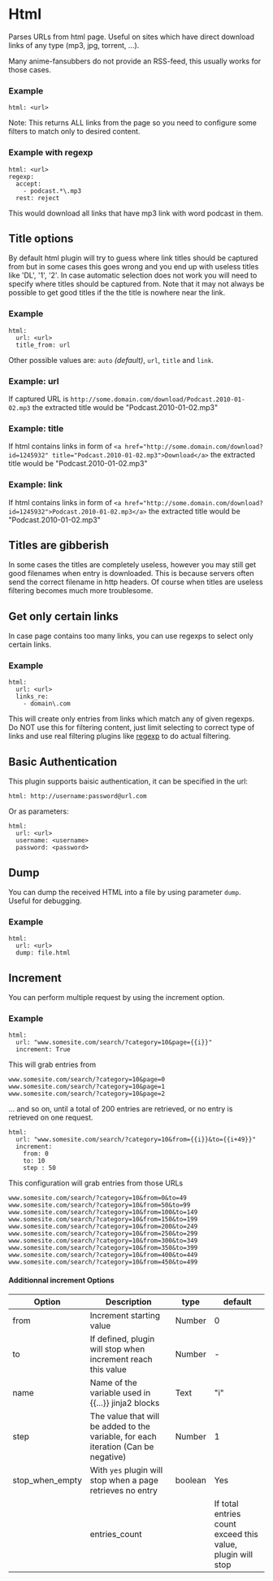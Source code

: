 # Html
Parses URLs from html page. Useful on sites which have direct download links of any type (mp3, jpg, torrent, ...).

Many anime-fansubbers do not provide an RSS-feed, this usually works for those cases.

### Example
```
html: <url>
```

Note: This returns ALL links from the page so you need to configure some filters to match only to desired content.

### Example with regexp
```
html: <url>
regexp:
  accept:
    - podcast.*\.mp3
  rest: reject
```

This would download all links that have mp3 link with word podcast in them.

## Title options
By default html plugin will try to guess where link titles should be captured from but in some cases this goes wrong and you end up with useless titles like 'DL', '1', '2'. In case automatic selection does not work you will need to specify where titles should be captured from. Note that it may not always be possible to get good titles if the the title is nowhere near the link.

### Example
```
html:
  url: <url>
  title_from: url
```

Other possible values are: `auto` *(default)*, `url`, `title` and `link`. 

### Example: url
If captured URL is `http://some.domain.com/download/Podcast.2010-01-02.mp3` the extracted title would be "Podcast.2010-01-02.mp3"

### Example: title
If html contains links in form of `<a href="http://some.domain.com/download?id=1245932" title="Podcast.2010-01-02.mp3">Download</a>` the extracted title would be "Podcast.2010-01-02.mp3"

### Example: link
If html contains links in form of `<a href="http://some.domain.com/download?id=1245932">Podcast.2010-01-02.mp3</a>` the extracted title would be "Podcast.2010-01-02.mp3"

## Titles are gibberish
In some cases the titles are completely useless, however you may still get good filenames when entry is downloaded. This is because servers often send the correct filename in http headers. Of course when titles are useless filtering becomes much more troublesome.

## Get only certain links
In case page contains too many links, you can use regexps to select only certain links.

### Example
```
html:
  url: <url>
  links_re:
    - domain\.com
```

This will create only entries from links which match any of given regexps. Do NOT use this for filtering content, just limit selecting to correct type of links and use real filtering plugins like [regexp](/Plugins/regexp) to do actual filtering.

## Basic Authentication
This plugin supports baisic authentication, it can be specified in the url:

```
html: http://username:password@url.com
```

Or as parameters:

```
html:
  url: <url>
  username: <username>
  password: <password>
```

## Dump
You can dump the received HTML into a file by using parameter `dump`. Useful for debugging.

### Example
```
html:
  url: <url>
  dump: file.html
```

## Increment
You can perform multiple request by using the increment option.

### Example
```
html:
  url: "www.somesite.com/search/?category=10&page={{i}}"
  increment: True
```

This will grab entries from 

```
www.somesite.com/search/?category=10&page=0
www.somesite.com/search/?category=10&page=1
www.somesite.com/search/?category=10&page=2
```

... and so on, until a total of 200 entries are retrieved, or no entry is retrieved on one request.

```
html:
  url: "www.somesite.com/search/?category=10&from={{i}}&to={{i+49}}"
  increment: 
    from: 0
    to: 10
    step : 50
```

This configuration will grab entries from those URLs

```
www.somesite.com/search/?category=10&from=0&to=49
www.somesite.com/search/?category=10&from=50&to=99
www.somesite.com/search/?category=10&from=100&to=149
www.somesite.com/search/?category=10&from=150&to=199
www.somesite.com/search/?category=10&from=200&to=249
www.somesite.com/search/?category=10&from=250&to=299
www.somesite.com/search/?category=10&from=300&to=349
www.somesite.com/search/?category=10&from=350&to=399
www.somesite.com/search/?category=10&from=400&to=449
www.somesite.com/search/?category=10&from=450&to=499
```

#### Additionnal increment Options

| **Option** | **Description** | **type** | **default** |
| --- | --- | --- | --- |
| from | Increment starting value | Number | 0 |
| to | If defined, plugin will stop when increment reach this value | Number | - |
| name | Name of the variable used in {{...}} jinja2 blocks | Text | "i" |
| step | The value that will be added to the variable, for each iteration (Can be negative) | Number | 1 |
| stop_when_empty | With `yes` plugin will stop when a page retrieves no entry | boolean | Yes |
||entries_count||If total entries count exceed this value, plugin will stop||Number||200||
